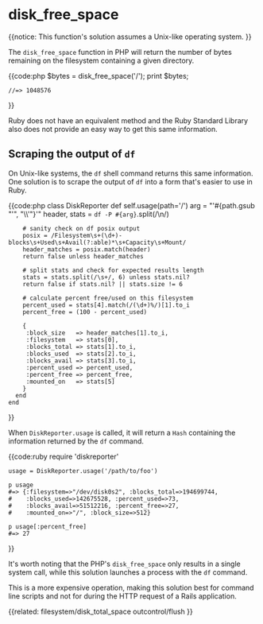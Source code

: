 # disk_free_space

{{notice:
    This function's solution assumes a Unix-like operating system.
}}

The `disk_free_space` function in PHP will return the number of bytes
remaining on the filesystem containing a given directory.

{{code:php
    $bytes = disk_free_space('/');
    print $bytes;

    //=> 1048576
}}

Ruby does not have an equivalent method and the Ruby Standard Library also
does not provide an easy way to get this same information.

## Scraping the output of `df`

On Unix-like systems, the `df` shell command returns this same information.
One solution is to scrape the output of `df` into a form that's easier to use
in Ruby.

{{code:php
    class DiskReporter
      def self.usage(path='/')
        arg = "'#{path.gsub "'", "\\\\'"}'"
        header, stats = `df -P #{arg}`.split(/\n/)

        # sanity check on df posix output
        posix = /Filesystem\s+(\d+)-blocks\s+Used\s+Avail(?:able)*\s+Capacity\s+Mount/
        header_matches = posix.match(header)
        return false unless header_matches

        # split stats and check for expected results length
        stats = stats.split(/\s+/, 6) unless stats.nil?
        return false if stats.nil? || stats.size != 6

        # calculate percent free/used on this filesystem
        percent_used = stats[4].match(/(\d+)%/)[1].to_i
        percent_free = (100 - percent_used)

        {
         :block_size   => header_matches[1].to_i,
         :filesystem   => stats[0],
         :blocks_total => stats[1].to_i,
         :blocks_used  => stats[2].to_i,
         :blocks_avail => stats[3].to_i,
         :percent_used => percent_used,
         :percent_free => percent_free,
         :mounted_on   => stats[5]
        }
      end
    end
}}

When `DiskReporter.usage` is called, it will return a `Hash` containing the
information returned by the `df` command.

{{code:ruby
    require 'diskreporter'

    usage = DiskReporter.usage('/path/to/foo')

    p usage
    #=> {:filesystem=>"/dev/disk0s2", :blocks_total=>194699744, 
    #    :blocks_used=>142675528, :percent_used=>73, 
    #    :blocks_avail=>51512216, :percent_free=>27, 
    #    :mounted_on=>"/", :block_size=>512}

    p usage[:percent_free]
    #=> 27
}}

It's worth noting that the PHP's `disk_free_space` only results in a single
system call, while this solution launches a process with the `df` command.

This is a more expensive operation, making this solution best for command line
scripts and not for during the HTTP request of a Rails application.


{{related:
    filesystem/disk_total_space
    outcontrol/flush
}}
